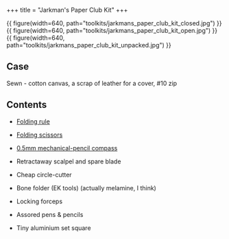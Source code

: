 +++
title = "Jarkman's Paper Club Kit"
+++

{{ figure(width=640, path="toolkits/jarkmans_paper_club_kit_closed.jpg") }}
{{ figure(width=640, path="toolkits/jarkmans_paper_club_kit_open.jpg") }}
{{ figure(width=640, path="toolkits/jarkmans_paper_club_kit_unpacked.jpg") }}

## Case
Sewn - cotton canvas, a scrap of leather for a cover, #10 zip

## Contents
- [Folding rule](@/tools/kutsuwa_folding_rule.md)
- [Folding scissors](@/tools/raymay_pencut.md)
- [0.5mm mechanical-pencil compass](@/tools/sharpest_compass.md)

- Retractaway scalpel and spare blade
- Cheap circle-cutter
- Bone folder (EK tools) (actually melamine, I think)
- Locking forceps
- Assored pens & pencils
- Tiny aluminium set square


